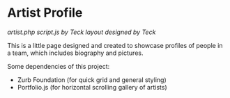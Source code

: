 Artist Profile
==============
*artist.php script.js by Teck*
*layout designed by Teck*

This is a little page designed and created to showcase profiles of people in a team, which includes biography and pictures.

Some dependencies of this project:
- Zurb Foundation (for quick grid and general styling)
- Portfolio.js (for horizontal scrolling gallery of artists)
